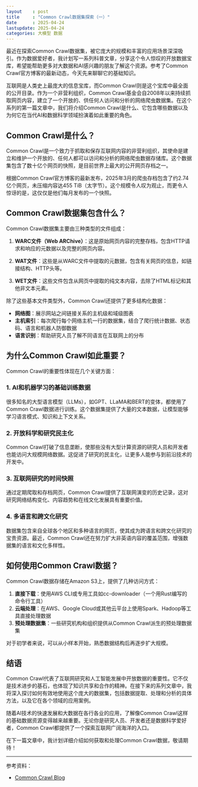 ```yaml
---
layout    : post
title     : "Common Crawl数据集探索（一）"
date      : 2025-04-24
lastupdate: 2025-04-24
categories: 大模型 数据
---
```


最近在探索Common Crawl数据集，被它庞大的规模和丰富的应用场景深深吸引。作为数据爱好者，我计划写一系列科普文章，分享这个令人惊叹的开放数据宝库，希望能帮助更多对大数据和AI感兴趣的朋友了解这个资源。参考了Common Crawl官方博客的最新动态，今天先来聊聊它的基础知识。

互联网是人类史上最庞大的信息宝库，而Common Crawl则是这个宝库中最全面的公开目录。作为一个非营利组织，Common Crawl基金会自2008年以来持续抓取网页内容，建立了一个开放的、供任何人访问和分析的网络爬虫数据集。在这个系列的第一篇文章中，我们将介绍Common Crawl是什么、它包含哪些数据以及为何它在当代AI和数据科学领域扮演着如此重要的角色。

## Common Crawl是什么？

Common Crawl是一个致力于抓取和保存互联网内容的非营利组织，其使命是建立和维护一个开放的、任何人都可以访问和分析的网络爬虫数据存储库。这个数据集包含了数十亿个网页的快照，是目前世界上最大的公开网页存档之一。

根据Common Crawl官方博客的最新发布，2025年3月的爬虫存档包含了约2.74亿个网页，未压缩内容达455 TiB（太字节）。这个规模令人叹为观止，而更令人惊讶的是，这仅仅是他们每月发布的一个快照。

## Common Crawl数据集包含什么？

Common Crawl数据集主要由三种类型的文件组成：

1. **WARC文件（Web ARChive）**：这是原始网页内容的完整存档，包含HTTP请求和响应的元数据以及完整的网页内容。

2. **WAT文件**：这些是从WARC文件中提取的元数据，包含有关网页的信息，如链接结构、HTTP头等。

3. **WET文件**：这些文件包含从网页中提取的纯文本内容，去除了HTML标记和其他非文本元素。

除了这些基本文件类型外，Common Crawl还提供了更多结构化数据：

- **网络图**：展示网站之间链接关系的主机级和域级图表
- **主机索引**：每次爬行每个网络主机一行的数据集，结合了爬行统计数据、状态码、语言和机器人防御数据
- **语言识别**：帮助研究人员了解不同语言在互联网上的分布

## 为什么Common Crawl如此重要？

Common Crawl的重要性体现在几个关键方面：

### 1. AI和机器学习的基础训练数据

很多知名的大型语言模型（LLMs），如GPT、LLaMA和BERT的变体，都使用了Common Crawl数据进行训练。这个数据集提供了大量的文本数据，让模型能够学习语言模式、知识和上下文关系。

### 2. 开放科学和研究民主化

Common Crawl打破了信息垄断，使那些没有大型计算资源的研究人员和开发者也能访问大规模网络数据。这促进了研究的民主化，让更多人能参与到前沿技术的开发中。

### 3. 互联网研究的时间快照

通过定期爬取和存档网页，Common Crawl提供了互联网演变的历史记录，这对研究网络结构变化、内容趋势和在线文化发展具有重要价值。

### 4. 多语言和跨文化研究

数据集包含来自全球各个地区和多种语言的网页，使其成为跨语言和跨文化研究的宝贵资源。最近，Common Crawl还在努力扩大非英语内容的覆盖范围，增强数据集的语言和文化多样性。

## 如何使用Common Crawl数据？

Common Crawl数据存储在Amazon S3上，提供了几种访问方式：

1. **直接下载**：使用AWS CLI或专用工具如cc-downloader（一个用Rust编写的命令行工具）
2. **云端处理**：在AWS、Google Cloud或其他云平台上使用Spark、Hadoop等工具直接处理数据
3. **预处理数据集**：一些研究机构和组织提供从Common Crawl派生的预处理数据集

对于初学者来说，可以从小样本开始，熟悉数据结构后再逐步扩大规模。

## 结语

Common Crawl代表了互联网研究和人工智能发展中开放数据的重要性。它不仅是技术进步的基石，也体现了知识共享和合作的精神。在接下来的系列文章中，我将深入探讨如何有效地使用这个庞大的数据集，包括数据提取、处理和分析的具体方法，以及它在各个领域的应用案例。

随着AI技术的快速发展和大数据在各行各业的应用，了解像Common Crawl这样的基础数据资源变得越来越重要。无论你是研究人员、开发者还是数据科学爱好者，Common Crawl都提供了一个探索互联网广阔海洋的入口。

在下一篇文章中，我计划详细介绍如何获取和处理Common Crawl数据，敬请期待！

-----

参考资料：
- [Common Crawl Blog](https://commoncrawl.org/blog) 